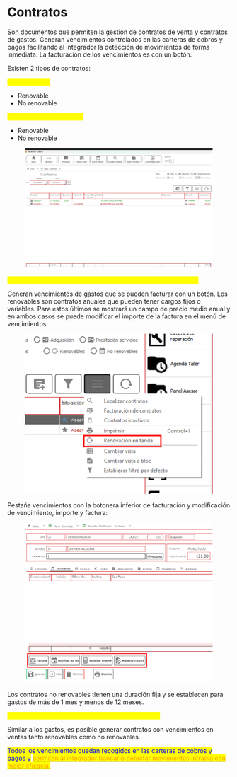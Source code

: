# Contratos

Son documentos que permiten la gestión de contratos de venta y contratos de gastos. Generan vencimientos controlados en las carteras de cobros y pagos facilitando al integrador la detección de movimientos de forma inmediata. La facturación de los vencimientos es con un botón.

Existen 2 tipos de contratos:

<mark style="color:yellow;">A) Adquisición</mark>&#x20;

* Renovable
* No renovable

<mark style="color:yellow;">B) Prestación de servicios</mark>

* Renovable
* No renovable

<figure><img src="../../.gitbook/assets/imagen (1) (1) (1).png" alt=""><figcaption></figcaption></figure>

<mark style="color:yellow;">Descripción de contratos de adquisición (luz, agua, internet, etc.)</mark>

Generan vencimientos de gastos que se pueden facturar con un botón. Los renovables son contratos anuales que pueden tener cargos fijos o variables. Para estos últimos se mostrará un campo de precio medio anual y en ambos casos se puede modificar el importe de la factura en el menú de vencimientos:

<figure><img src="../../.gitbook/assets/imagen (1) (1) (1) (1).png" alt=""><figcaption></figcaption></figure>

Pestaña vencimientos con la botonera inferior de facturación y modificación de vencimiento, importe y factura:

<figure><img src="../../.gitbook/assets/imagen (2) (1) (1).png" alt=""><figcaption></figcaption></figure>

Los contratos no renovables tienen una duración fija y se establecen para gastos de más de 1 mes y menos de 12 meses.

<mark style="color:yellow;">Descripción de contratos de prestación de servicios</mark>

Similar a los gastos, es posible generar contratos con vencimientos en ventas tanto renovables como no renovables.

<mark style="color:blue;">Todos los vencimientos quedan recogidos en las carteras de cobros y pagos y</mark> [<mark style="color:orange;">permiten al integrador bancario detectar movimientos intradía con mejor eficacia.</mark>](integrador-bancario/)

